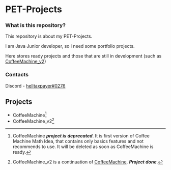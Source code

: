 # PET-Projects
### What is this repository?
This repository is about my PET-Projects. 

I am Java Junior developer, so i need some portfolio projects. 

Here stores ready projects and those that are still in development (such as [CoffeeMachine_v2](https://github.com/architect-711/PET-Projects/tree/main/CoffeeMachine_v2))

### Contacts
Discord - [helltaxpayer#0276](discordapp.com/users/helltaxpayer#0276)

## Projects
- CoffeeMachine[^1]
- CoffeeMachine_v2[^2]

[^1]:CoffeeMachine ***project is deprecated***. It is first version of Coffee Machine Math Idea, that contains only basics features and not recommends to use. It will be deleted as soon as CoffeeMachine is ready.
[^2]:CoffeeMachine_v2 is a continuation of [CoffeeMachine](https://github.com/architect-711/PET-Projects/tree/main/CoffeeMachine_v2). ***Project done***.
